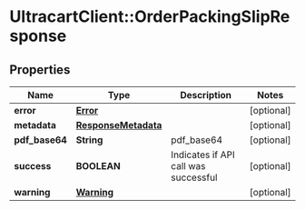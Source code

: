 # UltracartClient::OrderPackingSlipResponse

## Properties
Name | Type | Description | Notes
------------ | ------------- | ------------- | -------------
**error** | [**Error**](Error.md) |  | [optional] 
**metadata** | [**ResponseMetadata**](ResponseMetadata.md) |  | [optional] 
**pdf_base64** | **String** | pdf_base64 | [optional] 
**success** | **BOOLEAN** | Indicates if API call was successful | [optional] 
**warning** | [**Warning**](Warning.md) |  | [optional] 


